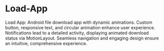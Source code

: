# Load-App
 Load App: Android file download app with dynamic animations. Custom button, responsive text, and circular animation enhance user experience. Notifications lead to a detailed activity, displaying animated download status via MotionLayout. Seamless navigation and engaging design ensure an intuitive, comprehensive experience.
